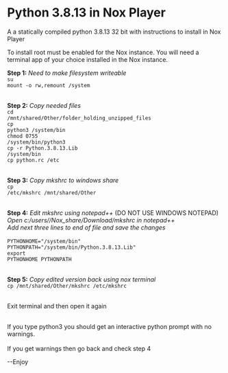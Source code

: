 # Python 3.8.13 in Nox Player

A a statically compiled python 3.8.13 32 bit with instructions to install in Nox Player

To install root must be enabled for the Nox instance.
You will need a terminal app of your choice installed in the Nox instance.

<b>Step 1:</b><i> Need to make filesystem writeable</i><br>
<code>su</code><br>
<code>mount -o rw,remount /system</code><br><br>

<b>Step 2:</b><i> Copy needed files</i><br>
<code>cd /mnt/shared/Other/folder_holding_unzipped_files</code><br>
<code>cp python3 /system/bin</code><br>
<code>chmod 0755 /system/bin/python3</code><br>
<code>cp -r Python.3.8.13.Lib /system/bin</code><br>
<code>cp python.rc /etc</code><br><br>

<b>Step 3:</b><i> Copy mkshrc to windows share</i><br>
<code>cp /etc/mkshrc /mnt/shared/Other</code><br><br>

<b>Step 4:</b><i> Edit mkshrc using notepad++</i> (DO NOT USE WINDOWS NOTEPAD)<br>
<i>Open c:/users/<username>/Nox_share/Download/mkshrc in notepad++</i><br>
<i>Add next three lines to end of file and save the changes</i><br><br>
<code>PYTHONHOME="/system/bin"</code><br>
<code>PYTHONPATH="/system/bin/Python.3.8.13.Lib"</code><br>
<code>export PYTHONHOME PYTHONPATH</code><br><br>

<b>Step 5:</b> <i>Copy edited version back using nox terminal</i><br>
<code>cp /mnt/shared/Other/mkshrc /etc/mkshrc</code><br><br>

Exit terminal and then open it again<br><br>

If you type python3 you should get an interactive python prompt with no warnings.<br><br>
If you get warnings then go back and check step 4

--Enjoy
